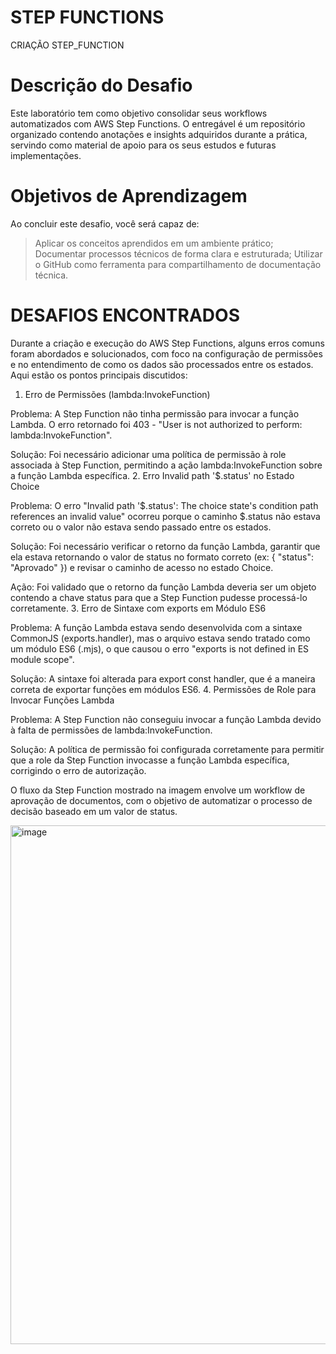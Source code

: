 # STEP FUNCTIONS
CRIAÇÃO STEP_FUNCTION

# Descrição do Desafio

Este laboratório tem como objetivo consolidar seus workflows automatizados com AWS Step Functions. O entregável é um repositório organizado contendo anotações e insights adquiridos durante a prática, servindo como material de apoio para os seus estudos e futuras implementações.

# Objetivos de Aprendizagem 

Ao concluir este desafio, você será capaz de: 
> Aplicar os conceitos aprendidos em um ambiente prático; 
> Documentar processos técnicos de forma clara e estruturada;
> Utilizar o GitHub como ferramenta para compartilhamento de documentação técnica.

# DESAFIOS ENCONTRADOS

Durante a criação e execução do AWS Step Functions, alguns erros comuns foram abordados e solucionados, com foco na configuração de permissões e no entendimento de como os dados são processados entre os estados. Aqui estão os pontos principais discutidos:
1. Erro de Permissões (lambda:InvokeFunction)

Problema: A Step Function não tinha permissão para invocar a função Lambda. O erro retornado foi 403 - "User is not authorized to perform: lambda:InvokeFunction".

Solução: Foi necessário adicionar uma política de permissão à role associada à Step Function, permitindo a ação lambda:InvokeFunction sobre a função Lambda específica.
2. Erro Invalid path '$.status' no Estado Choice

Problema: O erro "Invalid path '$.status': The choice state's condition path references an invalid value" ocorreu porque o caminho $.status não estava correto ou o valor não estava sendo passado entre os estados.

Solução: Foi necessário verificar o retorno da função Lambda, garantir que ela estava retornando o valor de status no formato correto (ex: { "status": "Aprovado" }) e revisar o caminho de acesso no estado Choice.

Ação: Foi validado que o retorno da função Lambda deveria ser um objeto contendo a chave status para que a Step Function pudesse processá-lo corretamente.
3. Erro de Sintaxe com exports em Módulo ES6

Problema: A função Lambda estava sendo desenvolvida com a sintaxe CommonJS (exports.handler), mas o arquivo estava sendo tratado como um módulo ES6 (.mjs), o que causou o erro "exports is not defined in ES module scope".

Solução: A sintaxe foi alterada para export const handler, que é a maneira correta de exportar funções em módulos ES6.
4. Permissões de Role para Invocar Funções Lambda

Problema: A Step Function não conseguiu invocar a função Lambda devido à falta de permissões de lambda:InvokeFunction.

Solução: A política de permissão foi configurada corretamente para permitir que a role da Step Function invocasse a função Lambda específica, corrigindo o erro de autorização. 

O fluxo da Step Function mostrado na imagem envolve um workflow de aprovação de documentos, com o objetivo de automatizar o processo de decisão baseado em um valor de status.

<img width="1788" height="830" alt="image" src="https://github.com/user-attachments/assets/e4a7f237-b2be-418d-99d7-e8288d6bd73c" />


